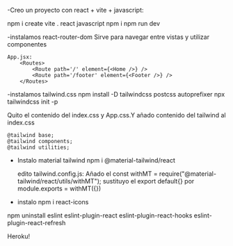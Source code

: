 -Creo un proyecto con react + vite + javascript:

npm i create vite .
    react
    javascript
npm i
npm run dev

-instalamos react-router-dom
    Sirve para navegar entre vistas y utilizar componentes

    App.jsx:
        <Routes>
            <Route path='/' element={<Home />} />
            <Route path='/footer' element={<Footer />} />
        </Routes>

-instalamos tailwind.css
    npm install -D tailwindcss postcss autoprefixer
    npx tailwindcss init -p

Quito el contenido del index.css y App.css.Y añado contenido del tailwind al index.css

    @tailwind base;
    @tailwind components;
    @tailwind utilities;

- Instalo material tailwind
    npm i @material-tailwind/react

    edito tailwind.config.js:
        Añado el const withMT = require("@material-tailwind/react/utils/withMT");
        sustituyo el export default{} por module.exports = withMT({})

- instalo npm i react-icons




npm uninstall eslint eslint-plugin-react eslint-plugin-react-hooks eslint-plugin-react-refresh


Heroku!